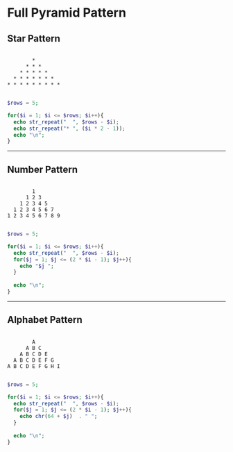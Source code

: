 # Full Pyramid Pattern

## Star Pattern

```

        * 
      * * * 
    * * * * * 
  * * * * * * * 
* * * * * * * * * 

```

```php

$rows = 5; 

for($i = 1; $i <= $rows; $i++){
  echo str_repeat("  ", $rows - $i);
  echo str_repeat("* ", ($i * 2 - 1));
  echo "\n";
}

```

---

## Number Pattern

```

        1 
      1 2 3 
    1 2 3 4 5 
  1 2 3 4 5 6 7 
1 2 3 4 5 6 7 8 9 

```

```php

$rows = 5;

for($i = 1; $i <= $rows; $i++){
  echo str_repeat("  ", $rows - $i);
  for($j = 1; $j <= (2 * $i - 1); $j++){
    echo "$j ";
  }
  
  echo "\n";
}

```

---

## Alphabet Pattern

```

        A 
      A B C 
    A B C D E 
  A B C D E F G 
A B C D E F G H I

```

```php

$rows = 5;

for($i = 1; $i <= $rows; $i++){
  echo str_repeat("  ", $rows - $i);
  for($j = 1; $j <= (2 * $i - 1); $j++){
    echo chr(64 + $j)  . " ";
  }
  
  echo "\n";
}


```

